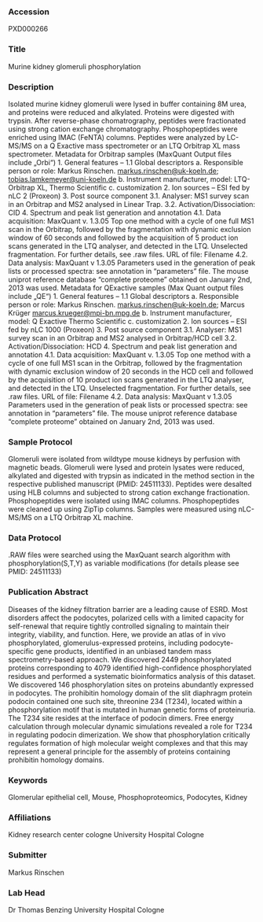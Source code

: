 ### Accession
PXD000266

### Title
Murine kidney glomeruli phosphorylation

### Description
Isolated murine kidney glomeruli were lysed in buffer containing 8M urea, and proteins were reduced and alkylated. Proteins were digested with trypsin. After reverse-phase chomatrography, peptides were fractionated using strong cation exchange chromatography. Phosphopeptides were enriched using IMAC (FeNTA) columns. Peptides were analyzed by LC-MS/MS on a Q Exactive mass spectrometer or an LTQ Orbitrap XL mass spectrometer.   Metadata for Orbitrap samples (MaxQuant Output files include „Orbi“) 1. General features – 1.1 Global descriptors a. Responsible person or role:  Markus Rinschen. markus.rinschen@uk-koeln.de; tobias.lamkemeyer@uni-koeln.de b. Instrument manufacturer, model: LTQ-Orbitrap XL, Thermo Scientific c. customization 2. Ion sources –  ESI fed by nLC 2 (Proxeon) 3. Post source component 3.1.  Analyser: MS1 survey scan in an Orbitrap and MS2 analysed in Linear Trap. 3.2. Activation/Dissociation: CID 4. Spectrum and peak list generation and annotation 4.1. Data acquisition: MaxQuant v. 1.3.05 Top one method with a cycle of one full MS1 scan in the Orbitrap, followed by the fragmentation with dynamic exclusion window of 60 seconds and followed by the acquisition of 5 product ion scans generated in the LTQ analyser, and detected in the LTQ. Unselected fragmentation. For further details, see .raw files.  URL of file: Filename 4.2. Data analysis: MaxQuant v 1.3.05 Parameters used in the generation of peak lists or processed spectra: see annotation in “parameters” file.  The mouse uniprot reference database “complete proteome” obtained on January 2nd, 2013 was used.    Metadata for QExactive samples (Max Quant output files include „QE“) 1. General features – 1.1 Global descriptors a. Responsible person or role:  Markus Rinschen. markus.rinschen@uk-koeln.de; Marcus Krüger marcus.krueger@mpi-bn.mpg.de b. Instrument manufacturer, model: Q Exactive Thermo Scientific c. customization 2. Ion sources –  ESI fed by nLC 1000 (Proxeon) 3. Post source component 3.1.  Analyser: MS1 survey scan in an Orbitrap and MS2 analysed in Orbitrap/HCD cell 3.2. Activation/Dissociation: HCD 4. Spectrum and peak list generation and annotation 4.1. Data acquisition: MaxQuant v. 1.3.05 Top one method with a cycle of one full MS1 scan in the Orbitrap, followed by the fragmentation with dynamic exclusion window of 20 seconds in the HCD cell and followed by the acquisition of 10 product ion scans generated in the LTQ analyser, and detected in the LTQ. Unselected fragmentation. For further details, see .raw files.  URL of file: Filename 4.2. Data analysis: MaxQuant v 1.3.05 Parameters used in the generation of peak lists or processed spectra: see annotation in “parameters” file.  The mouse uniprot reference database “complete proteome” obtained on January 2nd, 2013 was used.

### Sample Protocol
Glomeruli were isolated from wildtype mouse kidneys by perfusion with magnetic beads. Glomeruli were lysed and protein lysates were reduced, alkylated and digested with trypsin as indicated in the method section in the respective published manuscript (PMID: 24511133). Peptides were desalted using HLB columns and subjected to strong cation exchange fractionation. Phosphopeptides were isolated using IMAC columns. Phosphopeptides were cleaned up using ZipTip columns. Samples were measured using nLC-MS/MS on a LTQ Orbitrap XL machine.

### Data Protocol
.RAW files were searched using the MaxQuant search algorithm with phosphorylation(S,T,Y) as variable modifications (for details please see PMID: 24511133)

### Publication Abstract
Diseases of the kidney filtration barrier are a leading cause of ESRD. Most disorders affect the podocytes, polarized cells with a limited capacity for self-renewal that require tightly controlled signaling to maintain their integrity, viability, and function. Here, we provide an atlas of in vivo phosphorylated, glomerulus-expressed proteins, including podocyte-specific gene products, identified in an unbiased tandem mass spectrometry-based approach. We discovered 2449 phosphorylated proteins corresponding to 4079 identified high-confidence phosphorylated residues and performed a systematic bioinformatics analysis of this dataset. We discovered 146 phosphorylation sites on proteins abundantly expressed in podocytes. The prohibitin homology domain of the slit diaphragm protein podocin contained one such site, threonine 234 (T234), located within a phosphorylation motif that is mutated in human genetic forms of proteinuria. The T234 site resides at the interface of podocin dimers. Free energy calculation through molecular dynamic simulations revealed a role for T234 in regulating podocin dimerization. We show that phosphorylation critically regulates formation of high molecular weight complexes and that this may represent a general principle for the assembly of proteins containing prohibitin homology domains.

### Keywords
Glomerular epithelial cell, Mouse, Phosphoproteomics, Podocytes, Kidney

### Affiliations
Kidney research center cologne
University Hospital Cologne

### Submitter
Markus Rinschen

### Lab Head
Dr Thomas Benzing
University Hospital Cologne


